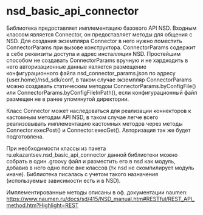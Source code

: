 # nsd_basic_api_connector
Библиотека предоставляет имплементацию базового API NSD.
Входным классом является Connector, он предоставляет методы для общения с NSD. 
Для создания экземпляра Connector в него нужно поместить ConnectorParams при вызове конструктора. ConnectorParams содержит в себе реквизиты доступа и адрес инсталляция NSD. 
Простейшим способом не создавать ConnectorParams вручную и не хардкодить в него авторизационные данные является размещение конфигурационного файла nsd_connector_params.json по адресу {user.home}/nsd_sdk/conf, 
в таком случае экземпляр ConnectorParams можно создавать статическим методом ConnectorParams.byConfigFile() или ConnectorParams.byConfigFileInPath(), если конфигурационный файл размещен не в ранее упомянутой директории. 

Класс Connector может наследоваться для реализации коннекторов к кастомным методам API NSD, в таком случае легче всего реализовывать имплементацию кастомных методов через методы Connector.execPost() и Connector.execGet(). 
Авторизация так же будет подготовлена. 

При необходимости классы из пакета ru.ekazantsev.nsd_basic_api_connector данной библиотеки можно собрать 
в один .groovy файл и разместить его в nsd как модуль, добавив в него одно поле вне классов (тк nsd не скомпилирует модуль иначе).
Библиотека писалась с учетом такого назначения (используемые зависимости есть и в NSD).

Имплементированные методы описаны в оф. документации naumen: https://www.naumen.ru/docs/sd/415/NSD_manual.htm#RESTful/REST_API_method.htm?Highlight=REST
